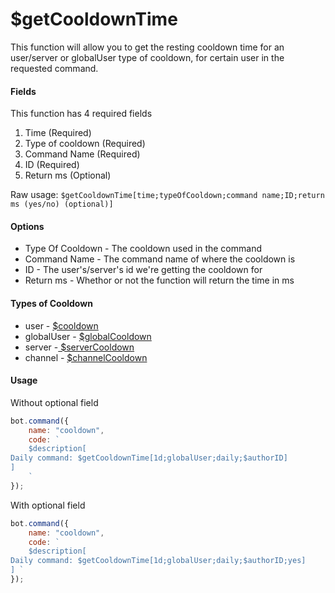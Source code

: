 # $getCooldownTime

This function will allow you to get the resting cooldown time for an user/server or globalUser type of cooldown, for certain user in the requested command.

#### Fields

This function has 4 required fields

1. Time (Required)
2. Type of cooldown (Required)
3. Command Name (Required)
4. ID (Required)
5. Return ms (Optional)

Raw usage: `$getCooldownTime[time;typeOfCooldown;command name;ID;return ms (yes/no) (optional)]`

#### Options

* Type Of Cooldown - The cooldown used in the command
* Command Name - The command name of where the cooldown is
* ID - The user's/server's id we're getting the cooldown for
* Return ms - Whethor or not the function will return the time in ms

#### Types of Cooldown

* user - [$cooldown](usdcooldown.md)
* globalUser - [$globalCooldown](usdglobalcooldown.md)
* server -[ $serverCooldown](usdservercooldown.md)
* channel - [$channelCooldown](usdchannelcooldown.md)

#### Usage

Without optional field

```javascript
bot.command({
    name: "cooldown",
    code: `
    $description[
Daily command: $getCooldownTime[1d;globalUser;daily;$authorID]
]
    `
});
```

With optional field

```javascript
bot.command({
    name: "cooldown",
    code: `
    $description[
Daily command: $getCooldownTime[1d;globalUser;daily;$authorID;yes]
] `
});
```
